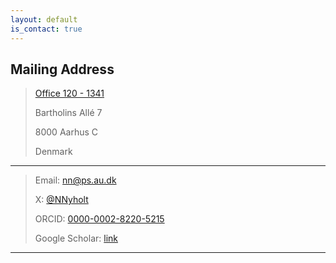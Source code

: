 ```yaml
---
layout: default
is_contact: true
---
```



## Mailing Address

> [Office 120 - 1341](https://www.au.dk/om/organisation/find-au/bygningskort?b=1341)
> 
> Bartholins Allé 7
>
> 8000 Aarhus C
>
> Denmark

---

> Email: [nn@ps.au.dk](mailto:nn@ps.au.dk)
>
> X: [@NNyholt](https://twitter.com/NNyholt)
>
> ORCID: [0000-0002-8220-5215](https://orcid.org/0000-0002-8220-5215)
>
> Google Scholar: [link](https://scholar.google.dk/citations?user=l2z1iU4AAAAJ&hl=da)

---
